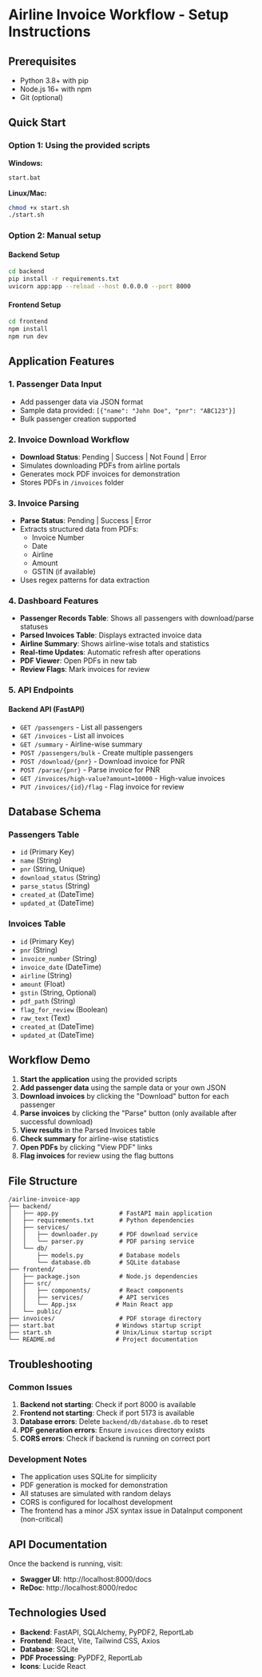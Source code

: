 # Airline Invoice Workflow - Setup Instructions

## Prerequisites

- Python 3.8+ with pip
- Node.js 16+ with npm
- Git (optional)

## Quick Start

### Option 1: Using the provided scripts

**Windows:**
```bash
start.bat
```

**Linux/Mac:**
```bash
chmod +x start.sh
./start.sh
```

### Option 2: Manual setup

#### Backend Setup
```bash
cd backend
pip install -r requirements.txt
uvicorn app:app --reload --host 0.0.0.0 --port 8000
```

#### Frontend Setup
```bash
cd frontend
npm install
npm run dev
```

## Application Features

### 1. Passenger Data Input
- Add passenger data via JSON format
- Sample data provided: `[{"name": "John Doe", "pnr": "ABC123"}]`
- Bulk passenger creation supported

### 2. Invoice Download Workflow
- **Download Status**: Pending | Success | Not Found | Error
- Simulates downloading PDFs from airline portals
- Generates mock PDF invoices for demonstration
- Stores PDFs in `/invoices` folder

### 3. Invoice Parsing
- **Parse Status**: Pending | Success | Error
- Extracts structured data from PDFs:
  - Invoice Number
  - Date
  - Airline
  - Amount
  - GSTIN (if available)
- Uses regex patterns for data extraction

### 4. Dashboard Features
- **Passenger Records Table**: Shows all passengers with download/parse statuses
- **Parsed Invoices Table**: Displays extracted invoice data
- **Airline Summary**: Shows airline-wise totals and statistics
- **Real-time Updates**: Automatic refresh after operations
- **PDF Viewer**: Open PDFs in new tab
- **Review Flags**: Mark invoices for review

### 5. API Endpoints

#### Backend API (FastAPI)
- `GET /passengers` - List all passengers
- `GET /invoices` - List all invoices
- `GET /summary` - Airline-wise summary
- `POST /passengers/bulk` - Create multiple passengers
- `POST /download/{pnr}` - Download invoice for PNR
- `POST /parse/{pnr}` - Parse invoice for PNR
- `GET /invoices/high-value?amount=10000` - High-value invoices
- `PUT /invoices/{id}/flag` - Flag invoice for review

## Database Schema

### Passengers Table
- `id` (Primary Key)
- `name` (String)
- `pnr` (String, Unique)
- `download_status` (String)
- `parse_status` (String)
- `created_at` (DateTime)
- `updated_at` (DateTime)

### Invoices Table
- `id` (Primary Key)
- `pnr` (String)
- `invoice_number` (String)
- `invoice_date` (DateTime)
- `airline` (String)
- `amount` (Float)
- `gstin` (String, Optional)
- `pdf_path` (String)
- `flag_for_review` (Boolean)
- `raw_text` (Text)
- `created_at` (DateTime)
- `updated_at` (DateTime)

## Workflow Demo

1. **Start the application** using the provided scripts
2. **Add passenger data** using the sample data or your own JSON
3. **Download invoices** by clicking the "Download" button for each passenger
4. **Parse invoices** by clicking the "Parse" button (only available after successful download)
5. **View results** in the Parsed Invoices table
6. **Check summary** for airline-wise statistics
7. **Open PDFs** by clicking "View PDF" links
8. **Flag invoices** for review using the flag buttons

## File Structure

```
/airline-invoice-app
├── backend/
│   ├── app.py                 # FastAPI main application
│   ├── requirements.txt       # Python dependencies
│   ├── services/
│   │   ├── downloader.py      # PDF download service
│   │   └── parser.py          # PDF parsing service
│   └── db/
│       ├── models.py          # Database models
│       └── database.db        # SQLite database
├── frontend/
│   ├── package.json           # Node.js dependencies
│   ├── src/
│   │   ├── components/        # React components
│   │   ├── services/          # API services
│   │   └── App.jsx           # Main React app
│   └── public/
├── invoices/                  # PDF storage directory
├── start.bat                 # Windows startup script
├── start.sh                  # Unix/Linux startup script
└── README.md                 # Project documentation
```

## Troubleshooting

### Common Issues

1. **Backend not starting**: Check if port 8000 is available
2. **Frontend not starting**: Check if port 5173 is available
3. **Database errors**: Delete `backend/db/database.db` to reset
4. **PDF generation errors**: Ensure `invoices` directory exists
5. **CORS errors**: Check if backend is running on correct port

### Development Notes

- The application uses SQLite for simplicity
- PDF generation is mocked for demonstration
- All statuses are simulated with random delays
- CORS is configured for localhost development
- The frontend has a minor JSX syntax issue in DataInput component (non-critical)

## API Documentation

Once the backend is running, visit:
- **Swagger UI**: http://localhost:8000/docs
- **ReDoc**: http://localhost:8000/redoc

## Technologies Used

- **Backend**: FastAPI, SQLAlchemy, PyPDF2, ReportLab
- **Frontend**: React, Vite, Tailwind CSS, Axios
- **Database**: SQLite
- **PDF Processing**: PyPDF2, ReportLab
- **Icons**: Lucide React 